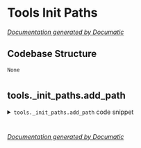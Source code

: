 # Tools Init Paths

[_Documentation generated by Documatic_](https://www.documatic.com)

<!---Documatic-section-Codebase Structure-start--->
## Codebase Structure

<!---Documatic-block-system_architecture-start--->
```mermaid
None
```
<!---Documatic-block-system_architecture-end--->

# #
<!---Documatic-section-Codebase Structure-end--->

<!---Documatic-section-tools._init_paths.add_path-start--->
## tools._init_paths.add_path

<!---Documatic-section-add_path-start--->
<!---Documatic-block-tools._init_paths.add_path-start--->
<details>
	<summary><code>tools._init_paths.add_path</code> code snippet</summary>

```python
def add_path(path):
    if path not in sys.path:
        sys.path.insert(0, path)
```
</details>
<!---Documatic-block-tools._init_paths.add_path-end--->
<!---Documatic-section-add_path-end--->

# #
<!---Documatic-section-tools._init_paths.add_path-end--->

[_Documentation generated by Documatic_](https://www.documatic.com)